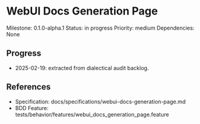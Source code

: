 # WebUI Docs Generation Page
Milestone: 0.1.0-alpha.1
Status: in progress
Priority: medium
Dependencies: None

## Progress
- 2025-02-19: extracted from dialectical audit backlog.

## References
- Specification: docs/specifications/webui-docs-generation-page.md
- BDD Feature: tests/behavior/features/webui_docs_generation_page.feature
